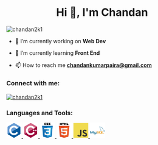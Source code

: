 <h1 align="center">Hi 👋, I'm Chandan</h1>


<p align="left"> <img src="https://komarev.com/ghpvc/?username=chandan2k1&label=Profile%20views&color=0e75b6&style=flat" alt="chandan2k1" /> </p>

- 🔭 I’m currently working on **Web Dev**

- 🌱 I’m currently learning **Front End**

- 📫 How to reach me **chandankumarpaira@gmail.com**

<h3 align="left">Connect with me:</h3>
<p align="left">
<a href="https://linkedin.com/in/chandan2k1" target="blank"><img align="center" src="https://raw.githubusercontent.com/rahuldkjain/github-profile-readme-generator/master/src/images/icons/Social/linked-in-alt.svg" alt="chandan2k1" height="30" width="40" /></a>
</p>

<h3 align="left">Languages and Tools:</h3>
<p align="centre"> <a href="https://www.cprogramming.com/" target="_blank"> <img src="https://raw.githubusercontent.com/devicons/devicon/master/icons/c/c-original.svg" alt="c" width="40" height="40"/> </a> <a href="https://www.w3schools.com/cpp/" target="_blank"> <img src="https://raw.githubusercontent.com/devicons/devicon/master/icons/cplusplus/cplusplus-original.svg" alt="cplusplus" width="40" height="40"/> </a> <a href="https://www.w3schools.com/css/" target="_blank"> <img src="https://raw.githubusercontent.com/devicons/devicon/master/icons/css3/css3-original-wordmark.svg" alt="css3" width="40" height="40"/> </a> <a href="https://www.w3.org/html/" target="_blank"> <img src="https://raw.githubusercontent.com/devicons/devicon/master/icons/html5/html5-original-wordmark.svg" alt="html5" width="40" height="40"/> </a> <a href="https://developer.mozilla.org/en-US/docs/Web/JavaScript" target="_blank"> <img src="https://raw.githubusercontent.com/devicons/devicon/master/icons/javascript/javascript-original.svg" alt="javascript" width="40" height="40"/> </a> <a href="https://www.mysql.com/" target="_blank"> <img src="https://raw.githubusercontent.com/devicons/devicon/master/icons/mysql/mysql-original-wordmark.svg" alt="mysql" width="40" height="40"/> </a> </p>
